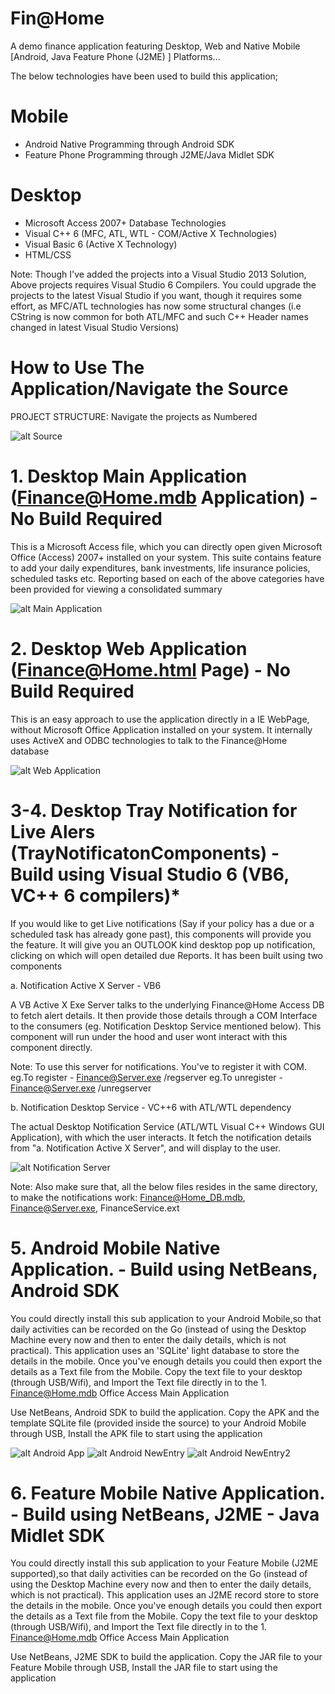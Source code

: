 # Fin@Home
A demo finance application featuring Desktop, Web and Native Mobile [Android, Java Feature Phone (J2ME) ] Platforms...

The below technologies have been used to build this application;

# Mobile
* Android Native Programming through Android SDK
* Feature Phone Programming through J2ME/Java Midlet SDK

# Desktop
* Microsoft Access 2007+ Database Technologies
* Visual C++ 6 (MFC, ATL, WTL - COM/Active X Technologies)
* Visual Basic 6 (Active X Technology)
* HTML/CSS

Note: Though I've added the projects into a Visual Studio 2013 Solution, Above projects requires Visual Studio 6 Compilers. You could upgrade the projects to the latest Visual Studio if you want, though it requires some effort, as MFC/ATL technologies has now some structural changes (i.e CString is now common for both ATL/MFC and such C++ Header names changed in latest Visual Studio Versions)

# How to Use The Application/Navigate the Source

PROJECT STRUCTURE:
Navigate the projects as Numbered

![alt Source](https://github.com/avarghesein/Fin-Home/blob/master/Source/Screenshots/FinHome.ProjectStructure.jpg)

# 1. Desktop Main Application (Finance@Home.mdb Application) - No Build Required
This is a Microsoft Access file, which you can directly open given Microsoft Office (Access) 2007+ installed on your system. This suite contains feature to add your daily expenditures, bank investments, life insurance policies, scheduled tasks etc. Reporting based on each of the above categories have been provided for viewing a consolidated summary

![alt Main Application](https://github.com/avarghesein/Fin-Home/blob/master/Source/Screenshots/FinHome.DesktopMDBApplication.jpg)

# 2. Desktop Web Application (Finance@Home.html Page) - No Build Required
This is an easy approach to use the application directly in a IE WebPage, without Microsoft Office Application installed on your system. It internally uses ActiveX and ODBC technologies to talk to the Finance@Home database 

![alt Web Application](https://github.com/avarghesein/Fin-Home/blob/master/Source/Screenshots/FinHome.DesktopHTMLPage.jpg)

# 3-4. Desktop Tray Notification for Live Alers (TrayNotificatonComponents) - Build using Visual Studio 6 (VB6, VC++ 6 compilers)*
If you would like to get Live notifications (Say if your policy has a due or a scheduled task has already gone past), this components will provide you the feature. It will give you an OUTLOOK kind desktop pop up notification, clicking on which will open detailed due Reports.
It has been built using two components

a. Notification Active X Server - VB6

A VB Active X Exe Server talks to the underlying Finance@Home Access DB to fetch alert details. It then provide those details through a COM Interface to the consumers (eg. Notification Desktop Service mentioned below). This component will run under the hood and user wont interact with this component directly.

Note: To use this server for notifications. You've to register it with COM.
eg.To register - Finance@Server.exe /regserver
eg.To unregister - Finance@Server.exe /unregserver

b. Notification Desktop Service - VC++6 with ATL/WTL dependency

The actual Desktop Notification Service (ATL/WTL Visual C++ Windows GUI Application), with which the user interacts. It fetch the notification details from "a. Notification Active X Server", and will display to the user.

![alt Notification Server](https://github.com/avarghesein/Fin-Home/blob/master/Source/Screenshots/FinHome.DesktopLiveNotification.jpg)

Note:
Also make sure that, all the below files resides in the same directory, to make the notifications work:
Finance@Home_DB.mdb, Finance@Server.exe, FinanceService.ext

# 5. Android Mobile Native Application. - Build using NetBeans, Android SDK

You could directly install this sub application to your Android Mobile,so that daily activities can be recorded on the Go (instead of using the Desktop Machine every now and then to enter the daily details, which is not practical). This application uses an 'SQLite' light database to store the details in the mobile. Once you've enough details you could then export the details as a Text file from the Mobile. Copy the text file to your desktop (through USB/Wifi), and Import the Text file directly in to the 1. Finance@Home.mdb Office Access Main Application

Use NetBeans, Android SDK to build the application. Copy the APK and the template SQLite file (provided inside the source) to your Android Mobile through USB, Install the APK file to start using the application

![alt Android App](https://github.com/avarghesein/Fin-Home/blob/master/Source/Screenshots/AndroidMobileHome.jpg)
![alt Android NewEntry](https://github.com/avarghesein/Fin-Home/blob/master/Source/Screenshots/AndroidNewEntry.jpg)
![alt Android NewEntry2](https://github.com/avarghesein/Fin-Home/blob/master/Source/Screenshots/AndroidNewEntry2.jpg)

# 6. Feature Mobile Native Application. - Build using NetBeans, J2ME - Java Midlet SDK

You could directly install this sub application to your Feature Mobile (J2ME supported),so that daily activities can be recorded on the Go (instead of using the Desktop Machine every now and then to enter the daily details, which is not practical). This application uses an J2ME record store to store the details in the mobile. Once you've enough details you could then export the details as a Text file from the Mobile. Copy the text file to your desktop (through USB/Wifi), and Import the Text file directly in to the 1. Finance@Home.mdb Office Access Main Application

Use NetBeans, J2ME SDK to build the application. Copy the JAR file to your Feature Mobile through USB, Install the JAR file to start using the application





